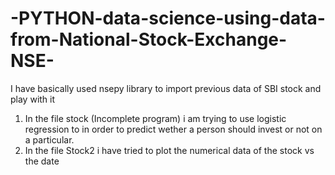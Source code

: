 # -PYTHON-data-science-using-data-from-National-Stock-Exchange-NSE-
I have basically used nsepy library to import previous data of SBI stock  and play with it
1. In the file stock (Incomplete program) i am trying to use logistic regression to in order to predict wether a person should invest or not on a particular.
2. In the file Stock2 i have tried to plot the numerical data of the stock vs the date
